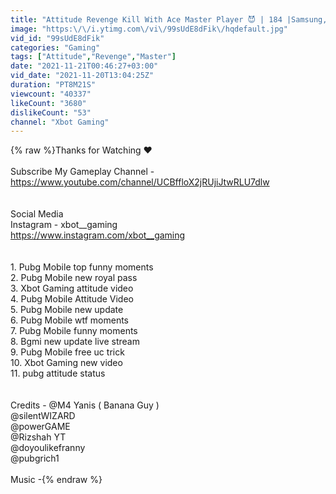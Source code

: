 ```yaml
---
title: "Attitude Revenge Kill With Ace Master Player 😈 | 184 |Samsung, A3,A5,A6,A7,J2,J5,J7,S5,S6,S7,A59,A10"
image: "https:\/\/i.ytimg.com\/vi\/99sUdE8dFik\/hqdefault.jpg"
vid_id: "99sUdE8dFik"
categories: "Gaming"
tags: ["Attitude","Revenge","Master"]
date: "2021-11-21T00:46:27+03:00"
vid_date: "2021-11-20T13:04:25Z"
duration: "PT8M21S"
viewcount: "40337"
likeCount: "3680"
dislikeCount: "53"
channel: "Xbot Gaming"
---
```

{% raw %}Thanks for Watching ❤️<br /><br />Subscribe My Gameplay Channel - <a rel="nofollow" target="blank" href="https://www.youtube.com/channel/UCBffloX2jRUjiJtwRLU7dlw">https://www.youtube.com/channel/UCBffloX2jRUjiJtwRLU7dlw</a><br /><br /><br />Social Media<br />Instagram - xbot__gaming<br /><a rel="nofollow" target="blank" href="https://www.instagram.com/xbot__gaming">https://www.instagram.com/xbot__gaming</a><br /><br /><br />1. Pubg Mobile top funny moments<br />2. Pubg Mobile new royal pass<br />3. Xbot Gaming attitude video<br />4. Pubg Mobile Attitude Video<br />5. Pubg Mobile new update<br />6. Pubg Mobile wtf moments<br />7. Pubg Mobile funny moments<br />8. Bgmi new update live stream<br />9. Pubg Mobile free uc trick<br />10. Xbot Gaming new video<br />11. pubg attitude status<br /><br /><br />Credits - ‎@M4 Yanis    ( Banana Guy )<br />                @silentWIZARD<br />                @powerGAME<br />                @Rizshah YT  <br />                @doyoulikefranny<br />                @pubgrich1<br /><br />Music -{% endraw %}
